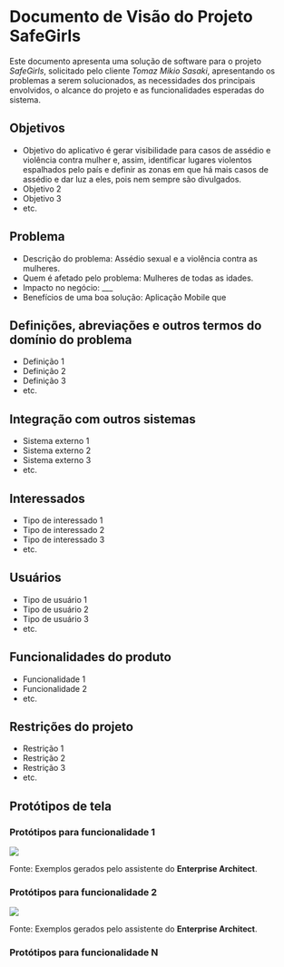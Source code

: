 # Documento de Visão do Projeto SafeGirls

Este documento apresenta uma solução de software para o projeto *SafeGirls*, solicitado pelo cliente *Tomaz Mikio Sasaki*, 
apresentando os problemas a serem solucionados, as necessidades dos principais envolvidos, o alcance do projeto e as funcionalidades 
esperadas do sistema.

## Objetivos

* Objetivo do aplicativo é gerar visibilidade para casos de assédio e violência contra mulher e, assim, identificar lugares violentos espalhados pelo país e definir as zonas em que há mais casos de assédio e dar luz a eles, pois nem sempre são divulgados. 
* Objetivo 2
* Objetivo 3
* etc.

## Problema

* Descrição do problema: Assédio sexual e a violência contra as mulheres.
* Quem é afetado pelo problema: Mulheres de todas as idades.
* Impacto no negócio: ___
* Benefícios de uma boa solução: Aplicação Mobile que 

## Definições, abreviações e outros termos do domínio do problema

* Definição 1
* Definição 2
* Definição 3
* etc.

## Integração com outros sistemas

* Sistema externo 1
* Sistema externo 2
* Sistema externo 3
* etc.
 
## Interessados

* Tipo de interessado 1
* Tipo de interessado 2
* Tipo de interessado 3
* etc.

## Usuários

* Tipo de usuário 1
* Tipo de usuário 2
* Tipo de usuário 3
* etc.

## Funcionalidades do produto

* Funcionalidade 1
* Funcionalidade 2
* etc.

## Restrições do projeto

* Restrição 1
* Restrição 2
* Restrição 3
* etc.

## Protótipos de tela

### Protótipos para funcionalidade 1

![](proto1.png)

Fonte: Exemplos gerados pelo assistente do **Enterprise Architect**.

### Protótipos para funcionalidade 2

![](proto2.png)

Fonte: Exemplos gerados pelo assistente do **Enterprise Architect**.

### Protótipos para funcionalidade N
